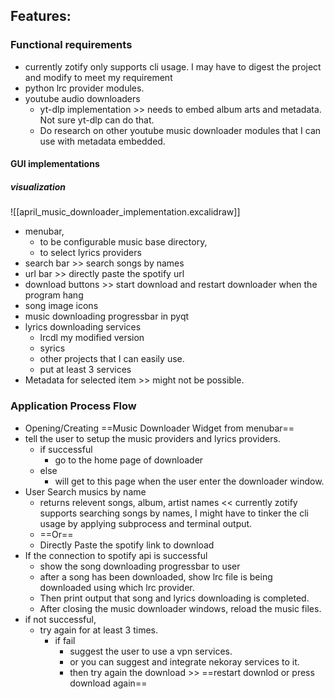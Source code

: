 ## Features:
### Functional requirements
- currently zotify only supports cli usage. I may have to digest the project and modify to meet my requirement
- python lrc provider modules.
- youtube audio downloaders
	- yt-dlp implementation >> needs to embed album arts and metadata. Not sure yt-dlp can do that. 
	- Do research on other youtube music downloader modules that I can use with metadata embedded.
#### GUI implementations
##### visualization
![[april_music_downloader_implementation.excalidraw]]
- menubar, 
	- to be configurable music base directory, 
	- to select lyrics providers
- search bar >> search songs by names 
- url bar >> directly paste the spotify url 
- download buttons >> start download and restart downloader when the program hang
- song image icons
- music downloading progressbar in pyqt
- lyrics downloading services
	- lrcdl my modified version
	- syrics
	- other projects that I can easily use. 
	- put at least 3 services
- Metadata for selected item >> might not be possible.
### Application Process Flow
- Opening/Creating ==Music Downloader Widget from menubar==
- tell the user to setup the music providers and lyrics providers. 
	- if successful
		- go to the home page of downloader
	- else
		- will get to this page when the user enter the downloader window.
- User Search musics by name
	- returns relevent songs, album, artist names << currently zotify supports searching songs by names, I might have to tinker the cli usage by applying subprocess and terminal output. 
	- ==Or==
	- Directly Paste the spotify link to download
- If the connection to spotify api is successful
	- show the song downloading progressbar to user
	- after a song has been downloaded, show lrc file is being downloaded using which lrc provider. 
	- Then print output that song and lyrics downloading is completed. 
	- After closing the music downloader windows, reload the music files. 
- if not successful, 
	- try again for at least 3 times. 
		- if fail
			- suggest the user to use a vpn services. 
			- or you can suggest and integrate nekoray services to it. 
			- then try again the download >> ==restart downlod or press download again==
